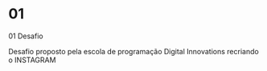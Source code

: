 # 01
01
Desafio

Desafio proposto pela escola de programação Digital Innovations 
recriando o INSTAGRAM
